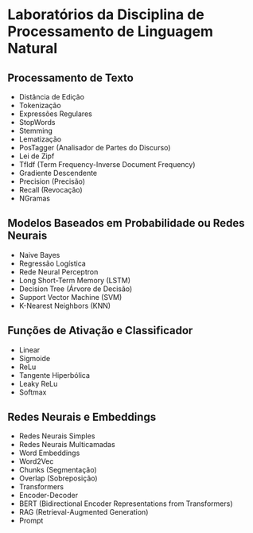 # Laboratórios da Disciplina de Processamento de Linguagem Natural

## Processamento de Texto
- Distância de Edição
- Tokenização
- Expressões Regulares
- StopWords
- Stemming
- Lematização
- PosTagger (Analisador de Partes do Discurso)
- Lei de Zipf
- TfIdf (Term Frequency-Inverse Document Frequency)
- Gradiente Descendente
- Precision (Precisão)
- Recall (Revocação)
- NGramas

## Modelos Baseados em Probabilidade ou Redes Neurais
- Naive Bayes
- Regressão Logística
- Rede Neural Perceptron
- Long Short-Term Memory (LSTM)
- Decision Tree (Árvore de Decisão)
- Support Vector Machine (SVM)
- K-Nearest Neighbors (KNN)

## Funções de Ativação e Classificador 
- Linear
- Sigmoide
- ReLu
- Tangente Hiperbólica
- Leaky ReLu
- Softmax

## Redes Neurais e Embeddings
- Redes Neurais Simples
- Redes Neurais Multicamadas
- Word Embeddings
- Word2Vec
- Chunks (Segmentação)
- Overlap (Sobreposição)
- Transformers
- Encoder-Decoder
- BERT (Bidirectional Encoder Representations from Transformers)
- RAG (Retrieval-Augmented Generation)
- Prompt
